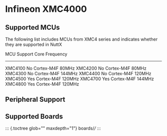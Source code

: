 Infineon XMC4000
================

Supported MCUs
--------------

The following list includes MCUs from XMC4 series and indicates whether
they are supported in NuttX

  MCU       Support   Core         Frequency
  --------- --------- ------------ -----------
  XMC4100   No        Cortex-M4F   80MHz
  XMC4200   No        Cortex-M4F   80MHz
  XMC4300   No        Cortex-M4F   144MHz
  XMC4400   No        Cortex-M4F   120MHz
  XMC4500   Yes       Cortex-M4F   120MHz
  XMC4700   Yes       Cortex-M4F   144MHz
  XMC4800   Yes       Cortex-M4F   120MHz

Peripheral Support
------------------

Supported Boards
----------------

::: {.toctree glob="" maxdepth="1"}
boards/*/*
:::

